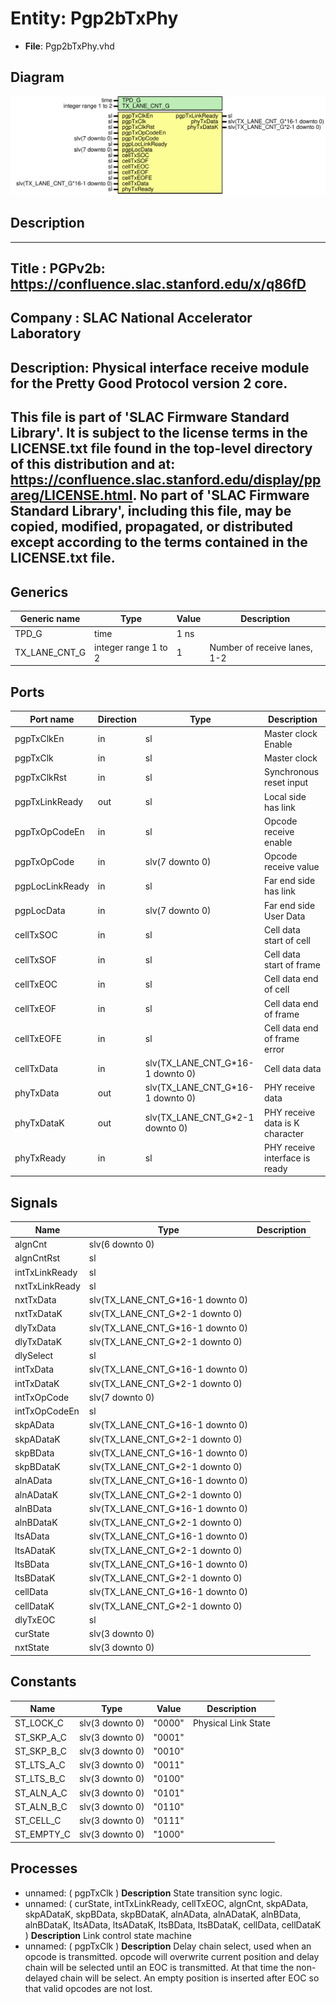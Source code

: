 # Entity: Pgp2bTxPhy

- **File**: Pgp2bTxPhy.vhd
## Diagram

![Diagram](Pgp2bTxPhy.svg "Diagram")
## Description

-----------------------------------------------------------------------------
 Title      : PGPv2b: https://confluence.slac.stanford.edu/x/q86fD
-----------------------------------------------------------------------------
 Company    : SLAC National Accelerator Laboratory
-----------------------------------------------------------------------------
 Description:
 Physical interface receive module for the Pretty Good Protocol version 2 core.
-----------------------------------------------------------------------------
 This file is part of 'SLAC Firmware Standard Library'.
 It is subject to the license terms in the LICENSE.txt file found in the
 top-level directory of this distribution and at:
    https://confluence.slac.stanford.edu/display/ppareg/LICENSE.html.
 No part of 'SLAC Firmware Standard Library', including this file,
 may be copied, modified, propagated, or distributed except according to
 the terms contained in the LICENSE.txt file.
-----------------------------------------------------------------------------
## Generics

| Generic name  | Type                 | Value | Description                   |
| ------------- | -------------------- | ----- | ----------------------------- |
| TPD_G         | time                 | 1 ns  |                               |
| TX_LANE_CNT_G | integer range 1 to 2 | 1     |  Number of receive lanes, 1-2 |
## Ports

| Port name       | Direction | Type                             | Description                      |
| --------------- | --------- | -------------------------------- | -------------------------------- |
| pgpTxClkEn      | in        | sl                               |  Master clock Enable             |
| pgpTxClk        | in        | sl                               |  Master clock                    |
| pgpTxClkRst     | in        | sl                               |  Synchronous reset input         |
| pgpTxLinkReady  | out       | sl                               |  Local side has link             |
| pgpTxOpCodeEn   | in        | sl                               |  Opcode receive enable           |
| pgpTxOpCode     | in        | slv(7 downto 0)                  |  Opcode receive value            |
| pgpLocLinkReady | in        | sl                               |  Far end side has link           |
| pgpLocData      | in        | slv(7 downto 0)                  |  Far end side User Data          |
| cellTxSOC       | in        | sl                               |  Cell data start of cell         |
| cellTxSOF       | in        | sl                               |  Cell data start of frame        |
| cellTxEOC       | in        | sl                               |  Cell data end of cell           |
| cellTxEOF       | in        | sl                               |  Cell data end of frame          |
| cellTxEOFE      | in        | sl                               |  Cell data end of frame error    |
| cellTxData      | in        | slv(TX_LANE_CNT_G*16-1 downto 0) |  Cell data data                  |
| phyTxData       | out       | slv(TX_LANE_CNT_G*16-1 downto 0) |  PHY receive data                |
| phyTxDataK      | out       | slv(TX_LANE_CNT_G*2-1  downto 0) |  PHY receive data is K character |
| phyTxReady      | in        | sl                               |  PHY receive interface is ready  |
## Signals

| Name           | Type                             | Description |
| -------------- | -------------------------------- | ----------- |
| algnCnt        | slv(6 downto 0)                  |             |
| algnCntRst     | sl                               |             |
| intTxLinkReady | sl                               |             |
| nxtTxLinkReady | sl                               |             |
| nxtTxData      | slv(TX_LANE_CNT_G*16-1 downto 0) |             |
| nxtTxDataK     | slv(TX_LANE_CNT_G*2-1  downto 0) |             |
| dlyTxData      | slv(TX_LANE_CNT_G*16-1 downto 0) |             |
| dlyTxDataK     | slv(TX_LANE_CNT_G*2-1  downto 0) |             |
| dlySelect      | sl                               |             |
| intTxData      | slv(TX_LANE_CNT_G*16-1 downto 0) |             |
| intTxDataK     | slv(TX_LANE_CNT_G*2-1  downto 0) |             |
| intTxOpCode    | slv(7 downto 0)                  |             |
| intTxOpCodeEn  | sl                               |             |
| skpAData       | slv(TX_LANE_CNT_G*16-1 downto 0) |             |
| skpADataK      | slv(TX_LANE_CNT_G*2-1  downto 0) |             |
| skpBData       | slv(TX_LANE_CNT_G*16-1 downto 0) |             |
| skpBDataK      | slv(TX_LANE_CNT_G*2-1  downto 0) |             |
| alnAData       | slv(TX_LANE_CNT_G*16-1 downto 0) |             |
| alnADataK      | slv(TX_LANE_CNT_G*2-1  downto 0) |             |
| alnBData       | slv(TX_LANE_CNT_G*16-1 downto 0) |             |
| alnBDataK      | slv(TX_LANE_CNT_G*2-1  downto 0) |             |
| ltsAData       | slv(TX_LANE_CNT_G*16-1 downto 0) |             |
| ltsADataK      | slv(TX_LANE_CNT_G*2-1  downto 0) |             |
| ltsBData       | slv(TX_LANE_CNT_G*16-1 downto 0) |             |
| ltsBDataK      | slv(TX_LANE_CNT_G*2-1  downto 0) |             |
| cellData       | slv(TX_LANE_CNT_G*16-1 downto 0) |             |
| cellDataK      | slv(TX_LANE_CNT_G*2-1  downto 0) |             |
| dlyTxEOC       | sl                               |             |
| curState       | slv(3 downto 0)                  |             |
| nxtState       | slv(3 downto 0)                  |             |
## Constants

| Name       | Type            | Value   | Description           |
| ---------- | --------------- | ------- | --------------------- |
| ST_LOCK_C  | slv(3 downto 0) |  "0000" |  Physical Link State  |
| ST_SKP_A_C | slv(3 downto 0) |  "0001" |                       |
| ST_SKP_B_C | slv(3 downto 0) |  "0010" |                       |
| ST_LTS_A_C | slv(3 downto 0) |  "0011" |                       |
| ST_LTS_B_C | slv(3 downto 0) |  "0100" |                       |
| ST_ALN_A_C | slv(3 downto 0) |  "0101" |                       |
| ST_ALN_B_C | slv(3 downto 0) |  "0110" |                       |
| ST_CELL_C  | slv(3 downto 0) |  "0111" |                       |
| ST_EMPTY_C | slv(3 downto 0) |  "1000" |                       |
## Processes
- unnamed: ( pgpTxClk )
**Description**
 State transition sync logic. 
- unnamed: ( curState, intTxLinkReady, cellTxEOC, algnCnt,
             skpAData, skpADataK, skpBData, skpBDataK, alnAData, alnADataK, alnBData,
             alnBDataK, ltsAData, ltsADataK, ltsBData, ltsBDataK, cellData, cellDataK )
**Description**
 Link control state machine 
- unnamed: ( pgpTxClk )
**Description**
 Delay chain select, used when an opcode is transmitted.  opcode will overwrite current position and delay chain will  be selected until an EOC is transmitted. At that time the  non-delayed chain will be select. An empty position is inserted  after EOC so that valid opcodes are not lost. 
